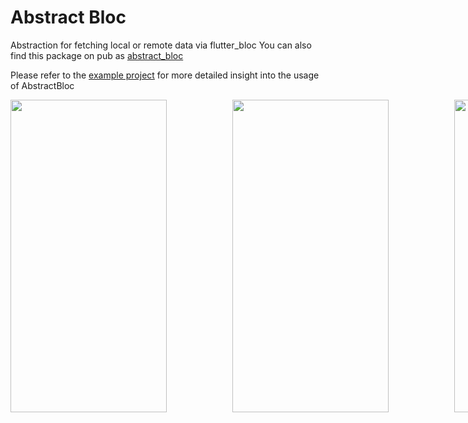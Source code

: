 # Abstract Bloc
Abstraction for fetching local or remote data via flutter_bloc
You can also find this package on pub as [abstract_bloc](https://pub.dev/packages/abstract_bloc) 

Please refer to the [example project](https://github.com/salihagic/abstract_bloc/tree/main/example/lib) for more detailed insight into the usage of AbstractBloc

<p style="display: flex; justify-content: space-between; width: 100vw;">
  <img src="https://user-images.githubusercontent.com/24563963/167363480-af2e712d-ec7f-46c1-b6f0-51be23d3e8db.gif" width="250" height="500"/>
  <img src="https://user-images.githubusercontent.com/24563963/167363508-cf5e2430-de2c-4aef-ab90-0bafef0c21b4.gif" width="250" height="500"/>
  <img src="https://user-images.githubusercontent.com/24563963/167363517-782b9639-0541-4503-bbcf-30164e2a009c.gif" width="250" height="500"/>
</p>
